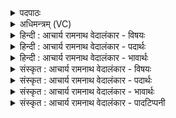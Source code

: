 <details><summary>पदपाठः</summary>

प꣡व꣢꣯मानम्। अ꣣वस्यवः। वि꣡प्र꣢꣯म्। वि। प्र꣣म्। अभि꣢। प्र। गा꣣यत। सुष्वाण꣢म्। दे꣣व꣡वी꣢तये। दे꣣व꣢। वी꣣तये। ११८८।
</details>

<details><summary>अधिमन्त्रम् (VC)</summary>

- पवमानः सोमः
- असितः काश्यपो देवलो वा
- गायत्री
- षड्जः
</details>

<details><summary>हिन्दी : आचार्य रामनाथ वेदालंकार - विषयः</summary>

अबमनुष्योंकोपरमात्माकीस्तुतिकेलियेप्रेरितकरतेहैं।
</details>

<details><summary>हिन्दी : आचार्य रामनाथ वेदालंकार - पदार्थः</summary>

पदार्थान्वयभाषाः -  हे(अवस्यवः)रक्षा चाहनेवाले मनुष्यो!तुम(देववीतये)दिव्यगुणों की प्राप्ति के लिए(पवमानम्)पवित्र करनेवाले, (विप्रम्)विशेषरूप से तृप्ति देनेवाले व पूर्ण करनेवाले, (सुष्वाणम्)आनन्द-रस को अभिषुत करनेवाले परमात्मा को(अभि)लक्ष्य करके(प्र गायत)उत्कृष्ट गान गाओ ॥२॥
</details>

<details><summary>हिन्दी : आचार्य रामनाथ वेदालंकार - भावार्थः</summary>

भावार्थभाषाः -  परमात्मा का गुणगान करने और ध्यान करने से उपासक लोग रक्षा,पवित्रता,तृप्ति,पूर्णता और आनन्द प्राप्त करते हैं ॥२॥
</details>

<details><summary>संस्कृत : आचार्य रामनाथ वेदालंकार - विषयः</summary>

अथ परमात्मस्तुत्यर्थं प्रेरयति।
</details>

<details><summary>संस्कृत : आचार्य रामनाथ वेदालंकार - पदार्थः</summary>

पदार्थान्वयभाषाः -  हे(अवस्यवः)रक्षणेच्छवो जनाः!यूयम्(देववीतये)दिव्यगुणानां प्राप्तये(पवमानम्)पवित्रीकुर्वन्तम्, (विप्रम्)विशेषेण प्रीणयितारम् पूरकं वा।[विपूर्वात् प्रीञ् तर्पणे,प्रा पूरणे इति वा धातोर्डप्रत्यये रूपसिद्धिः,पदपाठे ‘वि-प्रम्’इति दर्शनात्।] (सुष्वाणम्)आनन्दरसं सुतवन्तम् सोमं रसागारं परमात्मानम्(अभि)लक्ष्यीकृत्य(प्र गायत)प्रकर्षेण गानं कुरुत ॥२॥
</details>

<details><summary>संस्कृत : आचार्य रामनाथ वेदालंकार - भावार्थः</summary>

भावार्थभाषाः -  परमात्मनो गुणगानेन ध्यानेन चोपासकै रक्षणं पवित्रता तृप्तिः पूर्णताऽऽनन्दश्च प्राप्यते ॥२॥
</details>

<details><summary>संस्कृत : आचार्य रामनाथ वेदालंकार - पादटिप्पनी</summary>

टिप्पणी:   १.ऋ० ९।१३।२।
</details>